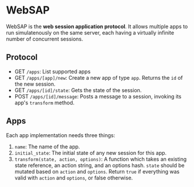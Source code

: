 # WebSAP
WebSAP is the **web session application protocol**. It allows multiple apps
to run simulatenously on the same server, each having a virtually infinite
number of concurrent sessions.

## Protocol
  - GET `/apps`: List supported apps
  - GET `/apps/[app]/new`: Create a new app of type `app`. Returns the `id` of the
  new session.
  - GET `/apps/[id]/state`: Gets the state of the session.
  - POST `/apps/[id]/message`: Posts a message to a session, invoking its app's
  `transform` method.

## Apps
Each app implementation needs three things:
  1. `name`: The name of the app.
  2. `initial_state`: The initial state of any new session for this app.
  3. `transform(state, action, options)`: A function which takes an existing
  state reference, an action string, and an options hash. `state` should be
  mutated based on `action` and `options`. Return `true` if everything was
  valid with `action` and `options`, or false otherwise.